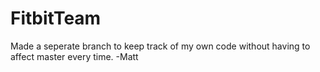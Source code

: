 # FitbitTeam
Made a seperate branch to keep track of my own code without having to affect master every time. 
-Matt
